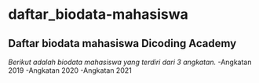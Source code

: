 daftar_biodata-mahasiswa
==
Daftar biodata mahasiswa Dicoding Academy
--
*Berikut adalah biodata mahasiswa yang terdiri dari 3 angkatan.*
  -Angkatan 2019 
  -Angkatan 2020
  -Angkatan 2021
